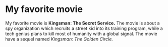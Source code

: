# My favorite movie
My favorite movie is **Kingsman: The Secret Service.** 
The movie is about a spy organization which recruits a street kid into its training program, while a tech genius plans to kill most of humanity with a global signal.
The movie have a sequel named *Kingsman: The Golden Circle.*

